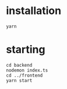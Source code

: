 # installation

`yarn`

# starting

`cd backend`\
`nodemon index.ts`\
`cd ../frontend`\
`yarn start`
